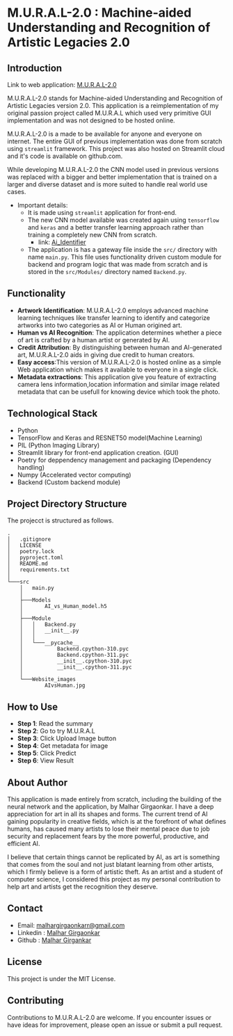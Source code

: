 
# M.U.R.A.L-2.0 : Machine-aided Understanding and Recognition of Artistic Legacies 2.0

## Introduction
Link to web application: [M.U.R.A.L-2.0](https://mural-20-mt7hgbd42psylfrr4pcfs6.streamlit.app/)

M.U.R.A.L-2.0 stands for Machine-aided Understanding and Recognition of Artistic Legacies version 2.0. This application is a reimplementation of my original passion project called M.U.R.A.L which used very primitive GUI implementation and was not designed to be hosted online.

M.U.R.A.L-2.0 is a made to be available for anyone and everyone on internet. The entire GUI of previous implementation was done from scratch using `streamlit` framework. This project was also hosted on Streamlit cloud and it's code is available on github.com.

While developing M.U.R.A.L-2.0 the CNN model used in previous versions was replaced with a bigger and better implementation that is trained on a larger and diverse dataset and is more suited to handle real world use cases.

- Important details:
  - It is made using `streamlit` application for front-end.
  - The new CNN model available was created again using `tensorflow` and `keras` and a better transfer learning approach rather than training a completely new CNN from scratch.
      - link: [Ai_Identifier]()
  - The application is has a gateway file inside the `src/` directory with name `main.py`. This file uses functionality driven custom module for backend and program logic that was made from scratch and is stored in the `src/Modules/` directory named `Backend.py`.

## Functionality
- **Artwork Identification**: M.U.R.A.L-2.0 employs advanced machine learning techniques like transfer learning to identify and categorize artworks into two categories as AI or Human origined art.
- **Human vs AI Recognition**: The application determines whether a piece of art is crafted by a human artist or generated by AI.
- **Credit Attribution**: By distinguishing between human and AI-generated art, M.U.R.A.L-2.0 aids in giving due credit to human creators.
- **Easy access**:This version of M.U.R.A.L-2.0 is hosted online as a simple Web application which makes it available to everyone in a single click.
- **Metadata extractions**: This application give you feature of extracting camera lens information,location information and similar image related metadata that can be usefull for knowing device which took the photo.

## Technological Stack
- Python
- TensorFlow and Keras and RESNET50 model(Machine Learning)
- PIL (Python Imaging Library)
- Streamlit library for front-end application creation. (GUI)
- Poetry for deppendency management and packaging (Dependency handling)
- Numpy (Accelerated vector computing)
- Backend (Custom backend module)

## Project Directory Structure
The projecct is structured as follows.

```
.
│   .gitignore
│   LICENSE
│   poetry.lock
│   pyproject.toml
│   README.md
│   requirements.txt
│
└───src
    │   main.py
    │
    ├───Models
    │       AI_vs_Human_model.h5
    │
    ├───Module
    │   │   Backend.py
    │   │   __init__.py
    │   │
    │   └───__pycache__
    │           Backend.cpython-310.pyc
    │           Backend.cpython-311.pyc
    │           __init__.cpython-310.pyc
    │           __init__.cpython-311.pyc
    │
    └───Website_images
            AIvsHuman.jpg
```

## How to Use
- **Step 1**: Read the summary
- **Step 2**: Go to try M.U.R.A.L
- **Step 3**: Click Upload Image button
- **Step 4**: Get metadata for image
- **Step 5**: Click Predict
- **Step 6**: View Result

## About Author
This application is made entirely from scratch, including the building of the neural network and the application, by Malhar Girgaonkar. I have a deep appreciation for art in all its shapes and forms. The current trend of AI gaining popularity in creative fields, which is at the forefront of what defines humans, has caused many artists to lose their mental peace due to job security and replacement fears by the more powerful, productive, and efficient AI.

I believe that certain things cannot be replicated by AI, as art is something that comes from the soul and not just blatant learning from other artists, which I firmly believe is a form of artistic theft. As an artist and a student of computer science, I considered this project as my personal contribution to help art and artists get the recognition they deserve.

## Contact
- Email: [malhargirgaonkarr@gmail.com](malhargirgaonkarr@gmail.com)
- Linkedin : [Malhar Girgaonkar](https://www.linkedin.com/in/malhar-girgaonkar-b9223a28a?utm_source=share&utm_campaign=share_via&utm_content=profile&utm_medium=android_app)
- Github : [Malhar Girgankar](https://github.com/Malhar-Girgaonkar)

## License
This project is under the MIT License.

## Contributing
Contributions to M.U.R.A.L-2.0 are welcome. If you encounter issues or have ideas for improvement, please open an issue or submit a pull request.
